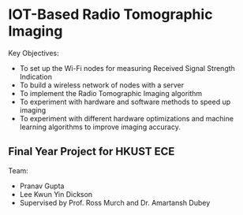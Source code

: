 # IOT-Based Radio Tomographic Imaging

Key Objectives: 
*	To set up the Wi-Fi nodes for measuring Received Signal Strength Indication
*	To build a wireless network of nodes with a server
*	To implement the Radio Tomographic Imaging algorithm
*	To experiment with hardware and software methods to speed up imaging 
*   To experiment with different hardware optimizations and machine learning algorithms to improve imaging accuracy.

## Final Year Project for HKUST ECE

Team: 
* Pranav Gupta
* Lee Kwun Yin Dickson
* Supervised by Prof. Ross Murch and Dr. Amartansh Dubey

